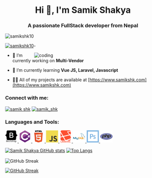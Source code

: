 <h1 align="center">Hi 👋, I'm Samik Shakya</h1>
<h3 align="center">A passionate FullStack developer from Nepal</h3>

<p align="left"> <img src="https://komarev.com/ghpvc/?username=samikshk10&label=Profile%20views&color=0e75b6&style=flat" alt="samikshk10" /> </p>


<p align="left"> <a href="https://github.com/ryo-ma/github-profile-trophy"><img src="https://github-profile-trophy.vercel.app/?username=samikshk10" alt="samikshk10" /></a>- </p>

 <img align="right" alt="coding" width="410" src="https://s3.gifyu.com/images/68747470733a2f2f696d616765732e73717561726573706163652d63646e2e636f6d2f636f6e74656e742f76312f3537363966633430316236333162616231616464623261622f313534313538303631313632342d5445363451474b524a473853574149.gif">

- 🔭 I’m currently working on **Multi-Vendor**

- 🌱 I’m currently learning **Vue JS, Laravel, Javascript**

- 👨‍💻 All of my projects are available at [https://www.samikshk.com](https://www.samikshk.com)

<h3 align="left">Connect with me:</h3>
<p align="left">
<a href="https://fb.com/shakya.rocker" target="blank"><img align="center" src="https://raw.githubusercontent.com/rahuldkjain/github-profile-readme-generator/master/src/images/icons/Social/facebook.svg" alt="samik shk" height="30" width="40" /></a>
<a href="https://instagram.com/samik_shk" target="blank"><img align="center" src="https://raw.githubusercontent.com/rahuldkjain/github-profile-readme-generator/master/src/images/icons/Social/instagram.svg" alt="samik_shk" height="30" width="40" /></a>
</p>

<h3 align="left">Languages and Tools:</h3>
<p align="left"> <a href="https://getbootstrap.com" target="_blank" rel="noreferrer"> <img src="https://raw.githubusercontent.com/devicons/devicon/master/icons/bootstrap/bootstrap-plain-wordmark.svg" alt="bootstrap" width="40" height="40"/> </a> <a href="https://www.w3schools.com/cs/" target="_blank" rel="noreferrer"> <img src="https://raw.githubusercontent.com/devicons/devicon/master/icons/csharp/csharp-original.svg" alt="csharp" width="40" height="40"/> </a> <a href="https://www.w3.org/html/" target="_blank" rel="noreferrer"> <img src="https://raw.githubusercontent.com/devicons/devicon/master/icons/html5/html5-original-wordmark.svg" alt="html5" width="40" height="40"/> </a> <a href="https://developer.mozilla.org/en-US/docs/Web/JavaScript" target="_blank" rel="noreferrer"> <img src="https://raw.githubusercontent.com/devicons/devicon/master/icons/javascript/javascript-original.svg" alt="javascript" width="40" height="40"/> </a> <a href="https://laravel.com/" target="_blank" rel="noreferrer"> <img src="https://raw.githubusercontent.com/devicons/devicon/master/icons/laravel/laravel-plain-wordmark.svg" alt="laravel" width="40" height="40"/> </a> <a href="https://www.mysql.com/" target="_blank" rel="noreferrer"> <img src="https://raw.githubusercontent.com/devicons/devicon/master/icons/mysql/mysql-original-wordmark.svg" alt="mysql" width="40" height="40"/> </a> <a href="https://www.photoshop.com/en" target="_blank" rel="noreferrer"> <img src="https://raw.githubusercontent.com/devicons/devicon/master/icons/photoshop/photoshop-line.svg" alt="photoshop" width="40" height="40"/> </a> <a href="https://www.php.net" target="_blank" rel="noreferrer"> <img src="https://raw.githubusercontent.com/devicons/devicon/master/icons/php/php-original.svg" alt="php" width="40" height="40"/> </a> </p>

<!-- <p><img align="left" src="https://github-readme-stats.vercel.app/api/top-langs?username=samikshk10&show_icons=true&locale=en&layout=compact" alt="samikshk10" /></p> -->

<!-- (url)<p>&nbsp;<img align="center" src="https://github-readme-stats.vercel.app/api?username=samikshk10&show_icons=true&locale=en" alt="samikshk10" /></p> -->

<!-- <p><img align="center" src="https://github-readme-streak-stats.herokuapp.com/?user=samikshk10&" alt="samikshk10" /></p> -->

 [![Samik Shakya GitHub stats](https://github-readme-stats.vercel.app/api?username=samikshk10&count_private=true&show_icons=true)](https://github.com/samikshk10/github-readme-stats)
[![Top Langs](https://github-readme-stats.vercel.app/api/top-langs/?username=samikshk10&layout=compact)](https://github.com/samikshk10/github-readme-stats)
<br>
<br>
![GitHub Streak](https://github-readme-streak-stats.herokuapp.com/?user=samikshk10)

[![GitHub Streak](https://streak-stats.demolab.com/?user=samikshk10)](https://git.io/streak-stats)


